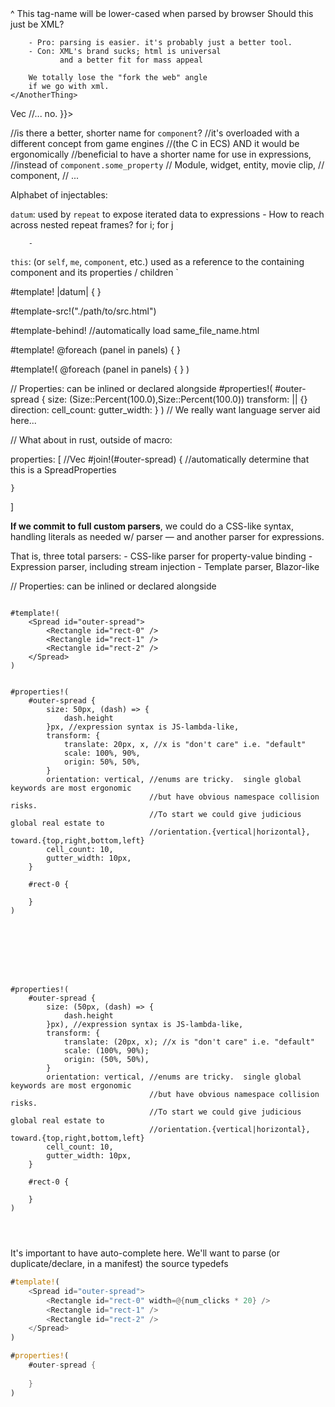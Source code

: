 <Main>
    <SomeUnknownThing>
        ^ This tag-name will be lower-cased
        when parsed by browser
    </SomeUnknownThing>
    <AnotherThing>
        Should this just be XML?

        - Pro: parsing is easier. it's probably just a better tool.
        - Con: XML's brand sucks; html is universal
               and a better fit for mass appeal

        We totally lose the "fork the web" angle
        if we go with xml.
    </AnotherThing>
</Main>


<html>
    <spread>
        <repeat data-list={{
            || -> Vec<Rc<PropertiesCoproduct />
            //... no.
                }}>
            <rectangle fill={{}}>
        </repeat>
    </spread>
</html>

//is there a better, shorter name for `component`?
//it's overloaded with a different concept from game engines
//(the C in ECS) AND it would be ergonomically
//beneficial to have a shorter name for use in expressions,
//instead of `component.some_property`
//   Module, widget, entity, movie clip,
//   component,
//   ...


Alphabet of injectables:

`datum`: used by `repeat` to expose iterated data to expressions
        - How to reach across nested repeat frames? for i; for j

        -
`this`: (or `self`, `me`, `component`, etc.) used as a reference to
        the containing component and its properties / children
`




#template!
<spread>
    <repeat data-list={{this.panels}}>
        |datum| {
            <rectangle fill={{Color.hsla(datum.bg_fill)}} />
        }
    </repeat>
</spread>

#template-src!("./path/to/src.html")

#template-behind! //automatically load same_file_name.html


#template!
<spread>
    @foreach (panel in panels) {
        <rectangle fill={{Color.hsla(panel.bg_fill)}} />
    }
</spread>





#template!(
<spread id="outer-spread">
    @foreach (panel in panels) {
        <rectangle fill={{Color.hsla(panel.bg_fill)}} />
    }
</spread>
)





// Properties:  can be inlined or declared alongside
#properties!(
    #outer-spread {
        size: (Size::Percent(100.0),Size::Percent(100.0))
        transform: || {}
        direction:
        cell_count:
        gutter_width:
    }
)
// We really want language server aid here...

// What about in rust, outside of macro:

properties: [ //Vec<PropertiesCoproduct>
    #join!(#outer-spread) { //automatically determine that this is a SpreadProperties

    }
]


**If we commit to full custom parsers**, we could do a CSS-like
    syntax, handling literals as needed w/ parser —
and another parser for expressions.

That is, three total parsers:
    - CSS-like parser for property-value binding
    - Expression parser, including stream injection
    - Template parser, Blazor-like


// Properties:  can be inlined or declared alongside
```

#template!(
    <Spread id="outer-spread">
        <Rectangle id="rect-0" />
        <Rectangle id="rect-1" />
        <Rectangle id="rect-2" />
    </Spread>
)


#properties!(
    #outer-spread {
        size: 50px, (dash) => {
            dash.height
        }px, //expression syntax is JS-lambda-like,
        transform: {
            translate: 20px, x, //x is "don't care" i.e. "default"
            scale: 100%, 90%,
            origin: 50%, 50%,
        }
        orientation: vertical, //enums are tricky.  single global keywords are most ergonomic
                               //but have obvious namespace collision risks.
                               //To start we could give judicious global real estate to 
                               //orientation.{vertical|horizontal}, toward.{top,right,bottom,left}
        cell_count: 10,
        gutter_width: 10px,
    }
    
    #rect-0 {
        
    }
)








#properties!(
    #outer-spread {
        size: (50px, (dash) => {
            dash.height
        }px), //expression syntax is JS-lambda-like,
        transform: {
            translate: (20px, x); //x is "don't care" i.e. "default"
            scale: (100%, 90%);
            origin: (50%, 50%),
        }
        orientation: vertical, //enums are tricky.  single global keywords are most ergonomic
                               //but have obvious namespace collision risks.
                               //To start we could give judicious global real estate to 
                               //orientation.{vertical|horizontal}, toward.{top,right,bottom,left}
        cell_count: 10,
        gutter_width: 10px,
    }
    
    #rect-0 {
        
    }
)




```

It's important to have auto-complete here.  We'll want to parse
(or duplicate/declare, in a manifest) the source typedefs




```rust
#template!(
    <Spread id="outer-spread">
        <Rectangle id="rect-0" width=@{num_clicks * 20} />
        <Rectangle id="rect-1" />
        <Rectangle id="rect-2" />
    </Spread>
)

#properties!(
    #outer-spread {
        
    }
)

```